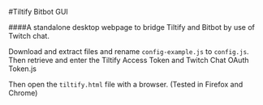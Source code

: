#Tiltify Bitbot GUI

####A standalone desktop webpage to bridge Tiltify and Bitbot by use of Twitch chat. 

Download and extract files and rename ``config-example.js`` to ``config.js``. Then retrieve and enter the Tiltify Access Token and Twitch Chat OAuth Token.js

Then open the ``tiltify.html`` file with a browser. (Tested in Firefox and Chrome)
